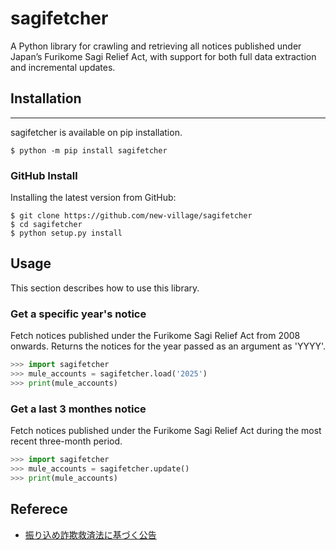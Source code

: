 # sagifetcher
A Python library for crawling and retrieving all notices published under Japan’s Furikome Sagi Relief Act, with support for both full data extraction and incremental updates.  

## Installation  
----------------------
sagifetcher is available on pip installation.
```shell
$ python -m pip install sagifetcher
```
  
### GitHub Install
Installing the latest version from GitHub:  
```shell
$ git clone https://github.com/new-village/sagifetcher
$ cd sagifetcher
$ python setup.py install
```
    
## Usage
This section describes how to use this library.  
  
### Get a specific year's notice
Fetch notices published under the Furikome Sagi Relief Act from 2008 onwards. Returns the notices for the year passed as an argument as 'YYYY'.
```python
>>> import sagifetcher
>>> mule_accounts = sagifetcher.load('2025')
>>> print(mule_accounts)
```

### Get a last 3 monthes notice
Fetch notices published under the Furikome Sagi Relief Act during the most recent three-month period.
```python
>>> import sagifetcher
>>> mule_accounts = sagifetcher.update()
>>> print(mule_accounts)
```

## Referece
* [振り込め詐欺救済法に基づく公告](https://furikomesagi.dic.go.jp/index.php)  
